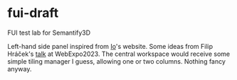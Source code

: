 # fui-draft
FUI test lab for Semantify3D

Left-hand side panel inspired from [Io](https://iolanguage.org/)'s website. Some ideas from Filip Hráček's [talk](https://slideslive.com/39000557/futuristic-ui-how-to-make-users-feel-like-they-re-in-a-scifi-movie?ref=folder-117551) at WebExpo2023. The central workspace would receive some simple tiling manager I guess, allowing one or two columns. Nothing fancy anyway.
